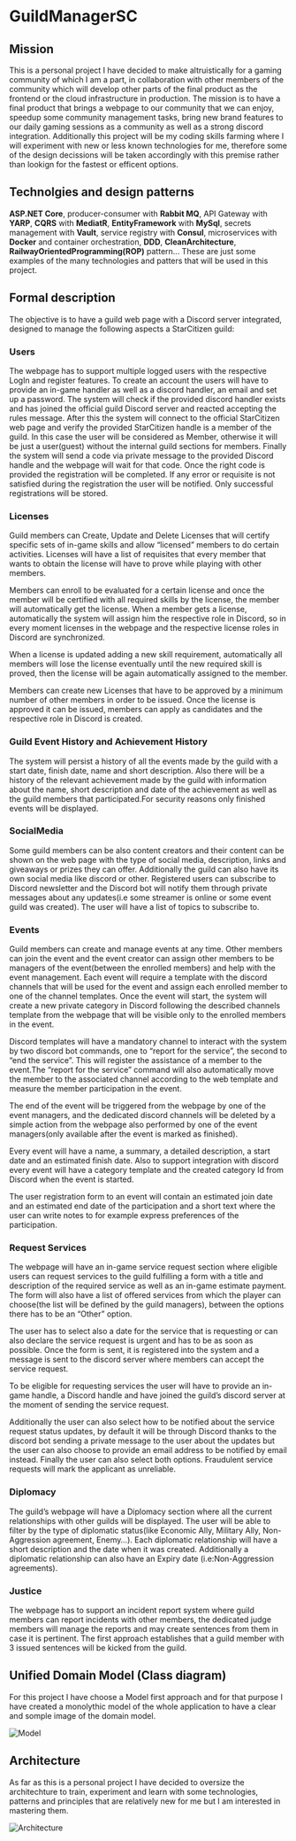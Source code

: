 # GuildManagerSC

## Mission
This is a personal project I have decided to make altruistically for a gaming community of which I am a part, in collaboration with other members of the community which will develop other parts of the final product as the frontend or the cloud infrastructure in production. The mission is to have a final product that brings a webpage to our community that we can enjoy, speedup some community management tasks, bring new brand features to our daily gaming sessions as a community as well as a strong discord integration. Additionally this project will be my coding skills farming where I will experiment with new or less known technologies for me, therefore some of the design decissions will be taken accordingly with this premise rather than lookign for the fastest or efficent options.

## Technolgies and design patterns
**ASP.NET Core**, producer-consumer with **Rabbit MQ**, API Gateway with **YARP**, **CQRS** with **MediatR**, **EntityFramework** with **MySql**, secrets management with **Vault**, service registry with **Consul**, microservices with **Docker** and container orchestration, **DDD**, **CleanArchitecture**, **RailwayOrientedProgramming(ROP)** pattern... These are just some examples of the many technologies and patters that will be used in this project.

## Formal description
The objective is to have a guild web page with a Discord server integrated, designed to manage the following aspects a StarCitizen guild: 


### Users
The webpage has to support multiple logged users with the respective LogIn and register features. To create an account the users will have to provide an in-game handler as well as a discord handler, an email and set up a password. The system will check if the provided discord handler exists and has joined the official guild Discord server and reacted accepting the rules message.
After this the system will connect to the official StarCitizen web page and verify the provided StarCitizen handle is a member of the guild. In this case the user will be considered as Member, otherwise it will be just a user(guest) without the internal guild sections for members. 
Finally the system will send a code via private message to the provided Discord handle and the webpage will wait for that code. Once the right code is provided the registration will be completed. If any error or requisite is not satisfied during the registration the user will be notified. Only successful registrations will be stored.


### Licenses
Guild members can Create, Update and Delete Licenses that will certify specific sets of in-game skills and allow “licensed” members to do certain activities.
Licenses will have a list of requisites that every member that wants to obtain the license will have to prove while playing with other members.

Members can enroll to be evaluated for a certain license and once the member will be certified with all required skills by the license, the member will automatically get the license.
When a member gets a license, automatically the system will assign him the respective role in Discord, so in every moment licenses in the webpage and the respective license roles in Discord are synchronized.

When a license is updated adding a new skill requirement, automatically all members will lose the license eventually until the new required skill is proved, then the license will be again automatically assigned to the member.

Members can create new Licenses that have to be approved by a minimum number of other members in order to be issued. Once the license is approved it can be issued, members can apply as candidates and the respective role in Discord is created.


### Guild Event History and Achievement History
The system will persist a history of all the events made by the guild with a start date, finish date, name and short description.
Also there will be a history of the relevant achievement made by the guild with information about the name, short description and date of the achievement as well as the guild members that participated.For security reasons only finished events will be displayed.


### SocialMedia
Some guild members can be also content creators and their content can be shown on the web page with the type of social media, description, links and giveaways or prizes they can offer. Additionally the guild can also have its own social media like discord or other. Registered users can subscribe to Discord newsletter and the Discord bot will notify them through private messages about any updates(i.e some streamer is online or some event guild was created). The user will have a list of topics to subscribe to.


### Events
Guild members can create and manage events at any time. Other members can join the event and the event creator can assign other members to be managers of the event(between the enrolled members) and help with the event management. Each event will require a template with the discord channels that will be used for the event and assign each enrolled member to one of the channel templates. Once the event will start, the system will create a new private category in Discord following the described channels template from the webpage that will be visible only to the enrolled members in the event. 

Discord templates will have a mandatory channel to interact with the system by two discord bot commands, one to “report for the service”, the second to “end the service”. This will register the assistance of a member to the event.The “report for the service” command will also automatically move the member to the associated channel according to the web template and measure the member participation in the event.

The end of the event will be triggered from the webpage by one of the event managers, and the dedicated discord channels will be deleted by a simple action from the webpage also performed by one of the event managers(only available after the event is marked as finished).

Every event will have a name, a summary, a detailed description, a start date and an estimated finish date. Also to support integration with discord every event will have a category template and the created category Id from Discord when the event is started. 

The user registration form to an event will contain an estimated join date and an estimated end date of the participation and a short text where the user can write notes to for example express preferences of the participation.


### Request Services
The webpage will have an in-game service request section where eligible users can request services to the guild fulfilling a form with a title and description of the required service as well as an in-game estimate payment. The form will also have a list of offered services from which the player can choose(the list will be defined by the guild managers), between the options there has to be an “Other” option.

The user has to select also a date for the service that is requesting or can also declare the service request is urgent and has to be as soon as possible. Once the form is sent, it is registered into the system and a message is sent to the discord server where members can accept the service request.

To be eligible for requesting services the user will have to provide an in-game handle, a Discord handle and have joined the guild’s discord server at the moment of sending the service request.

Additionally the user can also select how to be notified about the service request status updates, by default it will be through Discord thanks to the discord bot sending a private message to the user about the updates but the user can also choose to provide an email address to be notified by email instead. Finally the user can also select both options. Fraudulent service requests will mark the applicant as unreliable.


### Diplomacy
The guild’s webpage will have a Diplomacy section where all the current relationships with other guilds will be displayed. The user will be able to filter by the type of diplomatic status(like Economic Ally, Military Ally, Non-Aggression agreement, Enemy…).  Each diplomatic relationship will have a short description and the date when it was created. Additionally a diplomatic relationship can also have an Expiry date (i.e:Non-Aggression agreements).


### Justice
The webpage has to support an incident report system where guild members can report incidents with other members, the dedicated judge members will manage the reports and may create sentences from them in case it is pertinent. The first approach establishes that a guild member with 3 issued sentences will be kicked from the guild.


## Unified Domain Model (Class diagram)

For this project I have choose a Model first approach and for that purpose I have created a monolythic model of the whole application to have a clear and somple image of the domain model.


![Model](./doc/ClassDiagram.png)


## Architecture

As far as this is a personal project I have decided to oversize the architechture to train, experiment and learn with some technologies, patterns and principles that are relatively new for me but I am interested in mastering them.


![Architecture](./doc/Architecture.png)

